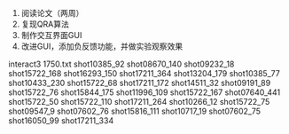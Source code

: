 1. 阅读论文（两周）
2. 复现QRA算法
3. 制作交互界面GUI  
4. 改进GUI，添加负反馈功能，并做实验观察效果

interact3 1750.txt
shot10385_92
shot08670_140
shot09232_18
shot15722_168
shot16293_150
shot17211_364
shot13204_179
shot10385_77
shot10433_230
shot15722_68
shot17211_172
shot14511_32
shot09191_89
shot15722_76
shot15844_175
shot11996_109
shot15722_167
shot07640_441
shot15722_50
shot15722_110
shot17211_264
shot10266_12
shot15722_75
shot09547_9
shot07602_76
shot15816_111
shot10717_19
shot07602_75
shot16050_99
shot17211_334